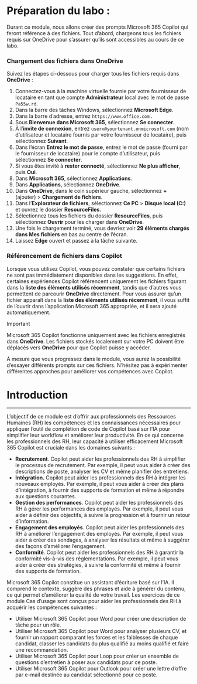 # Préparation du labo :

Durant ce module, nous allons créer des prompts Microsoft 365 Copilot qui feront référence à des fichiers. Tout d’abord, chargeons tous les fichiers requis sur OneDrive pour s’assurer qu’ils sont accessibles au cours de ce labo.


### Chargement des fichiers dans OneDrive

Suivez les étapes ci-dessous pour charger tous les fichiers requis dans **OneDrive** :

1. Connectez-vous à la machine virtuelle fournie par votre fournisseur de locataire en tant que compte **Administrateur** local avec le mot de passe `Pa55w.rd`.
2. Dans la barre des tâches Windows, sélectionnez **Microsoft Edge**.
3. Dans la barre d’adresse, entrez `https://www.office.com` .
4. Sous **Bienvenue dans Microsoft 365**, sélectionnez **Se connecter**.
5. À l’**invite de connexion**, entrez `userx@yourtenant.onmicrosoft.com` (nom d’utilisateur et locataire fournis par votre fournisseur de locataire), puis sélectionnez **Suivant**.
6. Dans l’écran **Entrez le mot de passe**, entrez le mot de passe (fourni par le fournisseur de locataire) pour le compte d’utilisateur, puis sélectionnez **Se connecter**.
7. Si vous êtes invité à **rester connecté**, sélectionnez **Ne plus afficher**, puis **Oui**.
8. Dans **Microsoft 365**, sélectionnez **Applications**.
9. Dans **Applications**, sélectionnez **OneDrive**.
10. Dans **OneDrive**, dans le coin supérieur gauche, sélectionnez **+** (ajouter) > **Chargement de fichiers**.
11. Dans l’**Explorateur de fichiers**, sélectionnez **Ce PC** > **Disque local (C:)** et ouvrez le dossier **ResourceFiles**.
12. Sélectionnez tous les fichiers du dossier **ResourceFiles**, puis sélectionnez **Ouvrir** pour les charger dans **OneDrive**.
13. Une fois le chargement terminé, vous devriez voir **29 éléments chargés dans Mes fichiers** en bas au centre de l’écran.
14. Laissez **Edge** ouvert et passez à la tâche suivante.

### Référencement de fichiers dans Copilot

Lorsque vous utilisez Copilot, vous pouvez constater que certains fichiers ne sont pas immédiatement disponibles dans les suggestions. En effet, certaines expériences Copilot référencent uniquement les fichiers figurant dans la **liste des éléments utilisés récemment**, tandis que d’autres vous permettent de parcourir **OneDrive** directement. Pour vous assurer qu’un fichier apparaît dans la **liste des éléments utilisés récemment**, il vous suffit de l’ouvrir dans l’application Microsoft 365 appropriée, et il sera ajouté automatiquement.

> [!IMPORTANT]
> Microsoft 365 Copilot fonctionne uniquement avec les fichiers enregistrés dans **OneDrive**. Les fichiers stockés localement sur votre PC doivent être déplacés vers **OneDrive** pour que Copilot puisse y accéder.

À mesure que vous progressez dans le module, vous aurez la possibilité d’essayer différents prompts sur ces fichiers. N’hésitez pas à expérimenter différentes approches pour améliorer vos compétences avec Copilot.

# Introduction
---
L’objectif de ce module est d’offrir aux professionnels des Ressources Humaines (RH) les compétences et les connaissances nécessaires pour appliquer l’outil de complétion de code de Copilot basé sur l’IA pour simplifier leur workflow et améliorer leur productivité. En ce qui concerne les professionnels des RH, leur capacité à utiliser efficacement Microsoft 365 Copilot est cruciale dans les domaines suivants :

 -  **Recrutement**. Copilot peut aider les professionnels des RH à simplifier le processus de recrutement. Par exemple, il peut vous aider à créer des descriptions de poste, analyser les CV et même planifier des entretiens.
 -  **Intégration.** Copilot peut aider les professionnels des RH à intégrer les nouveaux employés. Par exemple, il peut vous aider à créer des plans d’intégration, à fournir des supports de formation et même à répondre aux questions courantes.
 -  **Gestion des performances**. Copilot peut aider les professionnels des RH à gérer les performances des employés. Par exemple, il peut vous aider à définir des objectifs, à suivre la progression et à fournir un retour d’information.
 -  **Engagement des employés**. Copilot peut aider les professionnels des RH à améliorer l’engagement des employés. Par exemple, il peut vous aider à créer des sondages, à analyser les résultats et même à suggérer des façons d’améliorer l’engagement.
 -  **Conformité**. Copilot peut aider les professionnels des RH à garantir la conformité vis-à-vis des réglementations. Par exemple, il peut vous aider à créer des stratégies, à suivre la conformité et même à fournir des supports de formation.

Microsoft 365 Copilot constitue un assistant d’écriture basé sur l’IA. Il comprend le contexte, suggère des phrases et aide à générer du contenu, ce qui permet d’améliorer la qualité de votre travail. Les exercices de ce module Cas d’usage sont conçus pour aider les professionnels des RH à acquérir les compétences suivantes :

 -  Utiliser Microsoft 365 Copilot pour Word pour créer une description de tâche pour un rôle.
 -  Utiliser Microsoft 365 Copilot pour Word pour analyser plusieurs CV, et fournir un rapport comparant les forces et les faiblesses de chaque candidat, classer les candidats du plus qualifié au moins qualifié et faire une recommandation.
 -  Utiliser Microsoft 365 Copilot pour Loop pour créer un ensemble de questions d’entretien à poser aux candidats pour ce poste.
 -  Utiliser Microsoft 365 Copilot pour Outlook pour créer une lettre d’offre par e-mail destinée au candidat sélectionné pour ce poste.
